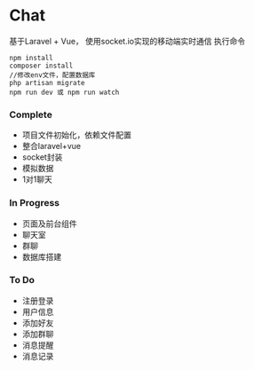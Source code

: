 # Chat
基于Laravel + Vue， 使用socket.io实现的移动端实时通信
执行命令
```
npm install
composer install
//修改env文件，配置数据库
php artisan migrate
npm run dev 或 npm run watch
```
### Complete
- 项目文件初始化，依赖文件配置
- 整合laravel+vue
- socket封装
- 模拟数据
- 1对1聊天
### In Progress
- 页面及前台组件
- 聊天室
- 群聊
- 数据库搭建
### To Do
- 注册登录
- 用户信息
- 添加好友
- 添加群聊
- 消息提醒
- 消息记录
